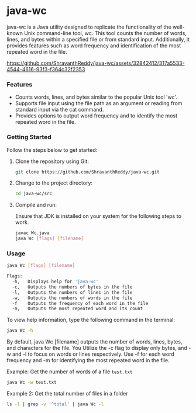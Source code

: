 # java-wc
java-wc is a Java utility designed to replicate the functionality of the well-known Unix command-line tool, wc. This tool counts the number of words, lines, and bytes within a specified file or from standard input. Additionally, it provides features such as word frequency and identification of the most repeated word in the file.

https://github.com/ShravanthReddy/java-wc/assets/32842412/317a5533-4544-4616-93f3-f364c32f2353

### Features
- Counts words, lines, and bytes similar to the popular Unix tool 'wc'.
- Supports file input using the file path as an argument or reading from standard input via the cat command.
- Provides options to output word frequency and to identify the most repeated word in the file.

### Getting Started

Follow the steps below to get started:

1. Clone the repository using Git:

   ```bash
   git clone https://github.com/ShravanthReddy/java-wc.git
   ```

2. Change to the project directory:

   ```bash
   cd java-wc/src
   ```

3. Compile and run:

    Ensure that JDK is installed on your system for the following steps to work.

   ```bash
   javac Wc.java
   java Wc [flags] [filename]
   ```

### Usage
```bash
java Wc [flags] [filename] 

Flags:
  -h,	Displays help for 'java-wc'
  -c,	Outputs the numbers of bytes in the file
  -l,	Outputs the numbers of lines in the file
  -w,	Outputs the numbers of words in the file
  -f	Outputs the frequency of each word in the file
  -m,	Outputs the most repeated word and its count
```

To view help information, type the following command in the terminal:
```bash
java Wc -h
```
By default, java Wc [filename] outputs the number of words, lines, bytes, and characters for the file. You Utilize the -c flag to display only bytes, and -w and -l to focus on words or lines respectively. Use -f for each word frequency and -m for identifying the most repeated word in the file.

Example: Get the number of words of a file `test.txt`
```bash
java Wc -w test.txt
```

Example 2: Get the total number of files in a folder

```bash
ls -l | grep -v '^total' | java Wc -l
```